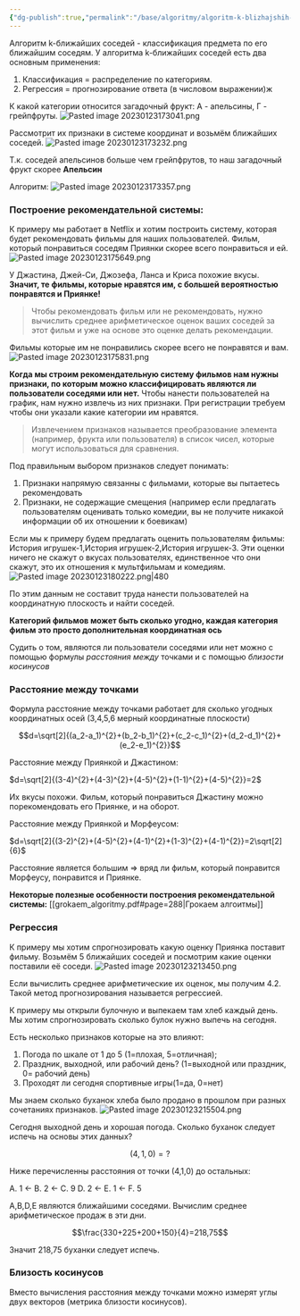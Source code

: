 ```yaml
---
{"dg-publish":true,"permalink":"/base/algoritmy/algoritm-k-blizhajshih-sosedej/"}
---
```



Алгоритм k-ближайших соседей - классификация предмета по его ближайшим соседям.
У алгоритма k-ближайших соседей есть два основным применения:
1. Классификация = распределение по категориям.
2. Регрессия = прогнозирование ответа (в числовом выражении)ж

К какой категории относится загадочный фрукт:
А - апельсины, Г - грейпфруты.
![Pasted image 20230123173041.png](/img/user/Files/Image/Pasted%20image%2020230123173041.png)

Рассмотрит их признаки в системе координат и возьмём ближайших соседей.
![Pasted image 20230123173232.png](/img/user/Files/Image/Pasted%20image%2020230123173232.png)

Т.к. соседей апельсинов больше чем грейпфрутов, то наш загадочный фрукт скорее **Апельсин**

Алгоритм:
![Pasted image 20230123173357.png](/img/user/Files/Image/Pasted%20image%2020230123173357.png)

### Построение рекомендательной системы:

К примеру мы работает в Netflix и хотим построить систему, которая будет рекомендовать фильмы для наших пользователей.
Фильм, который понравиться соседям Приянки скорее всего понравиться и ей.
![Pasted image 20230123175649.png](/img/user/Files/Image/Pasted%20image%2020230123175649.png)

У Джастина, Джей-Си, Джозефа, Ланса и Криса похожие вкусы. **Значит, те фильмы, которые нравятся им, с большей вероятностью понравятся и Приянке!**

>Чтобы рекомендовать фильм или не рекомендовать, нужно вычислить среднее арифметическое оценок ваших соседей за этот фильм и уже на основе это оценке делать рекомендации.

Фильмы которые им не понравились скорее всего не понравятся и вам.
![Pasted image 20230123175831.png](/img/user/Files/Image/Pasted%20image%2020230123175831.png)

**Когда мы строим рекомендательную систему фильмов нам нужны признаки, по которым можно классифицировать являются ли пользователи соседями или нет.**
Чтобы нанести пользователей на график, нам нужно извлечь из них признаки. При регистрации требуем чтобы они указали какие категории им нравятся. 

> Извлечением признаков называется преобразование элемента (например, фрукта или пользователя) в список чисел, которые могут использоваться для сравнения.

Под правильным выбором признаков следует понимать:
1. Признаки напрямую связанны с фильмами, которые вы пытаетесь рекомендовать
2. Признаки, не содержащие смещения (например если предлагать пользователям оценивать только комедии, вы не получите никакой информации об их отношении к боевикам)

Если мы к примеру будем предлагать оценить пользователям фильмы: История игрушек-1,История игрушек-2,История игрушек-3. Эти оценки ничего не скажут о вкусах пользователях, единственное что они скажут, это их отношения к мультфильмам и комедиям.
![Pasted image 20230123180222.png|480](/img/user/Files/Image/Pasted%20image%2020230123180222.png)

По этим данным не составит труда нанести пользователей на координатную плоскость и найти соседей.

**Категорий фильмов может быть сколько угодно, каждая категория фильм это просто дополнительная координатная ось**

Судить о том, являются ли пользователи соседями или нет можно c помощью формулы _расстояния между_ точками и с помощью _близости косинусов_

### Расстояние между точками
Формула расстояние между точками работает для сколько угодных координатных осей (3,4,5,6 мерный координатные плоскости)

$$d=\sqrt[2]{(a_2-a_1)^{2}+(b_2-b_1)^{2}+(c_2-c_1)^{2}+(d_2-d_1)^{2}+(e_2-e_1)^{2}}$$

Расстояние между Приянкой и Джастином:

$d=\sqrt[2]{(3-4)^{2}+(4-3)^{2}+(4-5)^{2}+(1-1)^{2}+(4-5)^{2}}=2$

Их вкусы похожи. Фильм, который понравиться Джастину можно порекомендовать его Приянке, и на оборот.


Расстояние между Приянкой и Морфеусом:

$d=\sqrt[2]{(3-2)^{2}+(4-5)^{2}+(4-1)^{2}+(1-3)^{2}+(4-1)^{2}}=2\sqrt[2]{6}$

Расстояние является большим => вряд ли фильм, который понравится Морфеусу, понравится и Приянке.

**Некоторые полезные особенности построения рекомендательной системы:**
[[grokaem_algoritmy.pdf#page=288|Грокаем алгоитмы]]


### Регрессия 
К примеру мы хотим спрогнозировать какую оценку Приянка поставит фильму. Возьмём 5 ближайших соседей и посмотрим какие оценки поставили её соседи.
![Pasted image 20230123213450.png](/img/user/Files/Image/Pasted%20image%2020230123213450.png)

Если вычислить среднее арифметические их оценок, мы получим 4.2. Такой метод прогнозирования называется регрессией.

К примеру мы открыли булочную и выпекаем там хлеб каждый день. Мы хотим спрогнозировать сколько булок нужно выпечь на сегодня.

Есть несколько признаков которые на это влияют:
1. Погода по шкале от 1 до 5 (1=плохая, 5=отличная);
2. Праздник, выходной, или рабочий день? (1=выходной или праздник, 0= рабочий день)
3. Проходят ли сегодня спортивные игры(1=да, 0=нет)

Мы знаем сколько буханок хлеба было продано в прошлом при разных сочетаниях признаков.
![Pasted image 20230123215504.png](/img/user/Files/Image/Pasted%20image%2020230123215504.png)

Сегодня выходной день и хорошая погода. Сколько буханок следует испечь на основы этих данных?

$$(4,1,0)=?$$

Ниже перечисленны расстояния от точки (4,1,0) до остальных:

A. 1 <-
B. 2 <-
C. 9
D. 2 <-
E. 1 <-
F. 5

A,В,D,E являются ближайшими соседями. Вычислим среднее арифметическое продаж в эти дни.

$$\frac{330+225+200+150}{4}=218,75$$

Значит 218,75 буханки следует испечь.


### Близость косинусов
Вместо вычисления расстояния между точками можно измерят углы двух векторов (метрика близости косинусов).
